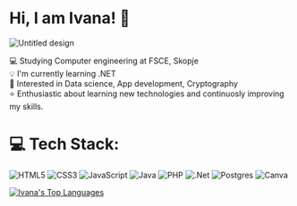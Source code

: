 # Hi, I am Ivana! 👋

![Untitled design](https://github.com/user-attachments/assets/361525cf-caa7-480c-84d2-1f434adc9c57)

💻 Studying Computer engineering at FSCE, Skopje <br>
💡 I'm currently learning .NET <br>
🎯 Interested in Data science, App development, Cryptography <br>
⭐ Enthusiastic about learning new technologies and continuosly improving my skills. 


# 💻 Tech Stack:
![HTML5](https://img.shields.io/badge/html5-%23E34F26.svg?style=for-the-badge&logo=html5&logoColor=white) ![CSS3](https://img.shields.io/badge/css3-%231572B6.svg?style=for-the-badge&logo=css3&logoColor=white) ![JavaScript](https://img.shields.io/badge/javascript-%23323330.svg?style=for-the-badge&logo=javascript&logoColor=%23F7DF1E) ![Java](https://img.shields.io/badge/java-%23ED8B00.svg?style=for-the-badge&logo=openjdk&logoColor=white) ![PHP](https://img.shields.io/badge/php-%23777BB4.svg?style=for-the-badge&logo=php&logoColor=white) ![.Net](https://img.shields.io/badge/.NET-5C2D91?style=for-the-badge&logo=.net&logoColor=white) ![Postgres](https://img.shields.io/badge/postgres-%23316192.svg?style=for-the-badge&logo=postgresql&logoColor=white) ![Canva](https://img.shields.io/badge/Canva-%2300C4CC.svg?style=for-the-badge&logo=Canva&logoColor=white)

[![Ivana's Top Languages](https://github-readme-stats.vercel.app/api/top-langs/?username=istojanovska&layout=pie)](https://github.com/istojanovska/github-readme-stats)



